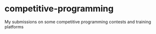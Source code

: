 # competitive-programming
My submissions on some competitive programming contests and training platforms
